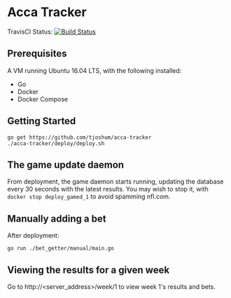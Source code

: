 # Acca Tracker

TravisCI Status: [![Build Status](https://travis-ci.org/tjoshum/acca-tracker.svg?branch=master)](https://travis-ci.org/tjoshum/acca-tracker)

## Prerequisites
A VM running Ubuntu 16.04 LTS, with the following installed:
- Go
- Docker
- Docker Compose

## Getting Started
```
go get https://github.com/tjoshum/acca-tracker
./acca-tracker/deploy/deploy.sh
```

## The game update daemon
From deployment, the game daemon starts running, updating the database every 30 seconds with the latest results.
You may wish to stop it, with `docker stop deploy_gamed_1` to avoid spamming nfl.com.

## Manually adding a bet
After deployment:
```
go run ./bet_getter/manual/main.go
```

## Viewing the results for a given week
Go to http://<server_address>/week/1 to view week 1's results and bets.
